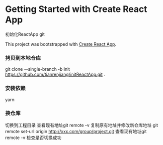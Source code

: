 # Getting Started with Create React App
初始化ReactApp git

This project was bootstrapped with [Create React App](https://github.com/facebook/create-react-app).

### 拷贝到本地仓库
git clone --single-branch -b init https://github.com/tianrenjiang/initReactApp.git .


### 安装依赖
yarn

### 换仓库
切换到工程目录
查看现有地址git remote -v
复制原有地址并修改新仓库地址 git remote set-url origin http://xxx.com/group/project.git
查看现有地址git remote -v 检查是否切换成功
